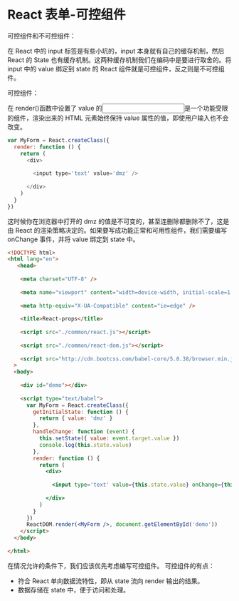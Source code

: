 # React 表单-可控组件

可控组件和不可控组件：

在 React 中的 input 标签是有些小坑的，input 本身就有自己的缓存机制，然后 React 的 State 也有缓存机制。这两种缓存机制我们在编码中是要进行取舍的。将 input 中的 value 绑定到 state 的 React 组件就是可控组件，反之则是不可控组件。

可控组件：

在 render()函数中设置了 value 的<input>是一个功能受限的组件，渲染出来的 HTML 元素始终保持 value 属性的值，即使用户输入也不会改变。

```js
var MyForm = React.createClass({
  render: function () {
    return (
      <div>
                    
        <input type='text' value='dmz' />
                    
      </div>
    )
  }
})
```

这时候你在浏览器中打开的 dmz 的值是不可变的，甚至连删除都删除不了，这是由 React 的渲染策略决定的。如果要写成功能正常和可用性组件，我们需要编写 onChange 事件，并将 value 绑定到 state 中。

```html
<!DOCTYPE html>
<html lang="en">
   <head>
        
    <meta charset="UTF-8" />
        
    <meta name="viewport" content="width=device-width, initial-scale=1.0" />
        
    <meta http-equiv="X-UA-Compatible" content="ie=edge" />
        
    <title>React-props</title>
        
    <script src="./common/react.js"></script>
        
    <script src="./common/react-dom.js"></script>
        
    <script src="http://cdn.bootcss.com/babel-core/5.8.38/browser.min.js"></script></head
  > 
  <body>
        
    <div id="demo"></div>
        
    <script type="text/babel">
      var MyForm = React.createClass({
        getInitialState: function () {
          return { value: 'dmz' }
        },
        handleChange: function (event) {
          this.setState({ value: event.target.value })
          console.log(this.state.value)
        },
        render: function () {
          return (
            <div>
                                  
              <input type='text' value={this.state.value} onChange={this.handleChange} />
                                  
            </div>
          )
        }
      })
      ReactDOM.render(<MyForm />, document.getElementById('demo'))
    </script>
  </body>
   
</html>
```

在情况允许的条件下，我们应该优先考虑编写可控组件。
可控组件的有点：

- 符合 React 单向数据流特性，即从 state 流向 render 输出的结果。
- 数据存储在 state 中，便于访问和处理。
